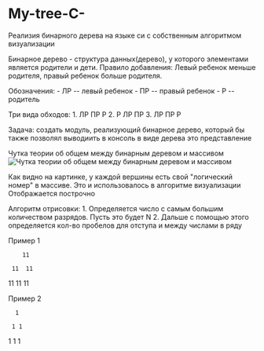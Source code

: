 # My-tree-C-
Реализия бинарного дерева на языке си с собственным алгоритмом визуализации

Бинарное дерево - структура данных(дерево), у которого элементами является родители и дети. 
Правило добавления: Левый ребенок меньше родителя, правый ребенок больше родителя.

Обозначения: 
    - ЛР -- левый ребенок
    - ПР -- правый ребенок
    - Р -- родитель
    
Три вида обходов:
    1. ЛР ПР Р
    2. Р ЛР ПР
    3. ЛР ПР Р

Задача: создать модуль, реализующий бинарное дерево, который бы также позволял выводиить в консоль в виде дерева это представление

Чутка теории об общем между бинарным деревом и массивом
![Чутка теории об общем между бинарным деревом и массивом](https://studfile.net/html/2706/126/html_gh6cVUVbky.2o40/htmlconvd-VhFSxH_html_2dee62edb75b3779.png)

Как видно на картинке, у каждой вершины есть свой "логический номер" в массиве.
Это и использовалось в алгоритме визуализации
Отображается построчно

Алгоритм отрисовки: 
    1. Определяется число с самым большим количеством разрядов. Пусть это будет N
    2. Дальше с помощью этого определяется кол-во пробелов для отступа и между числами в ряду

Пример 1

        11
   
     11  11
 
11 11 11

Пример 2

      1
  
     1 1
 
1 1 1
